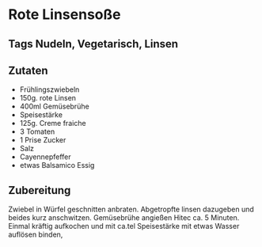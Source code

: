 # Rote Linsensoße

## Tags Nudeln, Vegetarisch, Linsen

## Zutaten

- Frühlingszwiebeln
- 150g. rote Linsen
- 400ml Gemüsebrühe
- Speisestärke
- 125g. Creme fraiche
- 3 Tomaten
- 1 Prise Zucker
- Salz
- Cayennepfeffer
- etwas Balsamico Essig

## Zubereitung

Zwiebel in Würfel geschnitten anbraten.
Abgetropfte linsen dazugeben
und beides kurz anschwitzen. Gemüsebrühe angießen Hitec ca. 5 Minuten. Einmal kräftig aufkochen und mit ca.tel Speisestärke mit etwas Wasser auflösen binden,
